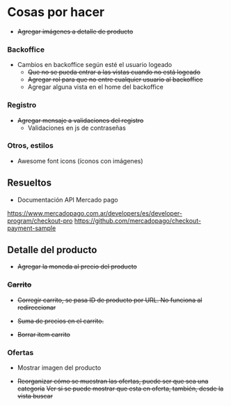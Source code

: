 # Cosas por hacer

- ~~Agregar imágenes a detalle de producto~~

### Backoffice

- Cambios en backoffice según esté el usuario logeado
    - ~~Que no se pueda entrar a las vistas cuando no está logeado~~
    - ~~Agregar rol para que no entre cualquier usuario al backoffice~~
    - Agregar alguna vista en el home del backoffice

### Registro

- ~~Agregar mensaje a validaciones del registro~~
    - Validaciones en js de contraseñas

### Otros, estilos

- Awesome font icons (íconos con imágenes)

## Resueltos

- Documentación API Mercado pago

https://www.mercadopago.com.ar/developers/es/developer-program/checkout-pro
https://github.com/mercadopago/checkout-payment-sample

## Detalle del producto

- ~~Agregar la moneda al precio del producto~~

### ~~Carrito~~

- ~~Corregir carrito, se pasa ID de producto por URL. No funciona al redireccionar~~

- ~~Suma de precios en el carrito.~~

- ~~Borrar item carrito~~

### Ofertas

- Mostrar imagen del producto

- ~~Reorganizar cómo se muestran las ofertas, puede ser que sea una categoría~~
  ~~Ver si se puede mostrar que esta en oferta, también, desde la vista buscar~~